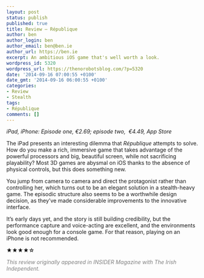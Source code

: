 ```yaml
---
layout: post
status: publish
published: true
title: Review – République
author: ben
author_login: ben
author_email: ben@ben.ie
author_url: https://ben.ie
excerpt: An ambitious iOS game that's well worth a look.
wordpress_id: 5320
wordpress_url: https://thenorobotsblog.com/?p=5320
date: '2014-09-16 07:00:55 +0100'
date_gmt: '2014-09-16 06:00:55 +0100'
categories:
- Review
- Stealth
tags:
- République
comments: []
---
```

<address>iPad, iPhone: Episode one, €2.69; episode two,  €4.49, App Store</address>
<p>The iPad presents an interesting dilemma that <i>République</i> attempts to solve. How do you make a rich, immersive game that takes advantage of the powerful processors and big, beautiful screen, while not sacrificing playability? Most 3D games are abysmal on iOS thanks to the absence of physical controls, but this does something new.</p>
<p>You jump from camera to camera and direct the protagonist rather than controlling her, which turns out to be an elegant solution in a stealth-heavy game. The episodic structure also seems to be a worthwhile design decision, as they’ve made considerable improvements to the innovative interface.</p>
<p>It’s early days yet, and the story is still building credibility, but the performance capture and voice-acting are excellent, and the environments look good enough for a console game. For that reason, playing on an iPhone is not recommended.</p>
<p style="color: #414244;"><span style="color: #000000;">★★★★</span><span style="color: #000000;">☆</span></p>
<p style="color: #414244;"><span style="color: #808080;"><em>This review originally appeared in INSIDER Magazine with The Irish Independent.</em></span></p>
